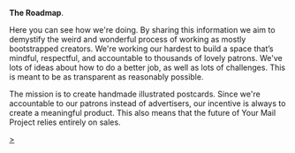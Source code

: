 **The Roadmap**.

Here you can see how we're doing. By sharing this information we aim to demystify the weird and wonderful process of working as mostly bootstrapped creators. We're working our hardest to build a space that’s mindful, respectful, and accountable to thousands of lovely patrons. We've lots of ideas about how to do a better job, as well as lots of challenges. This is meant to be as transparent as reasonably possible.

The mission is to create handmade illustrated postcards. Since we're accountable to our patrons instead of advertisers, our incentive is always to create a meaningful product. This also means that the future of Your Mail Project relies entirely on sales.

<div class="roadmap-spacer-1"></div>

<p>
<a class="btn" href="https://kvshvl.in/yourmailproject/2.html">></a><br>
</p>

<div class="roadmap-spacer-2"></div>


